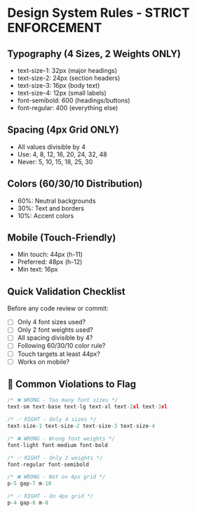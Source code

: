 # Design System Rules - STRICT ENFORCEMENT

## Typography (4 Sizes, 2 Weights ONLY)
- text-size-1: 32px (major headings)
- text-size-2: 24px (section headers)  
- text-size-3: 16px (body text)
- text-size-4: 12px (small labels)
- font-semibold: 600 (headings/buttons)
- font-regular: 400 (everything else)

## Spacing (4px Grid ONLY)
- All values divisible by 4
- Use: 4, 8, 12, 16, 20, 24, 32, 48
- Never: 5, 10, 15, 18, 25, 30

## Colors (60/30/10 Distribution)
- 60%: Neutral backgrounds
- 30%: Text and borders
- 10%: Accent colors

## Mobile (Touch-Friendly)
- Min touch: 44px (h-11)
- Preferred: 48px (h-12)
- Min text: 16px

## Quick Validation Checklist

Before any code review or commit:
- [ ] Only 4 font sizes used?
- [ ] Only 2 font weights used?
- [ ] All spacing divisible by 4?
- [ ] Following 60/30/10 color rule?
- [ ] Touch targets at least 44px?
- [ ] Works on mobile?

## 🚫 Common Violations to Flag

```jsx
/* ❌ WRONG - Too many font sizes */
text-sm text-base text-lg text-xl text-2xl text-3xl

/* ✅ RIGHT - Only 4 sizes */
text-size-1 text-size-2 text-size-3 text-size-4

/* ❌ WRONG - Wrong font weights */
font-light font-medium font-bold

/* ✅ RIGHT - Only 2 weights */
font-regular font-semibold

/* ❌ WRONG - Not on 4px grid */
p-5 gap-7 m-10

/* ✅ RIGHT - On 4px grid */
p-4 gap-6 m-8
```
